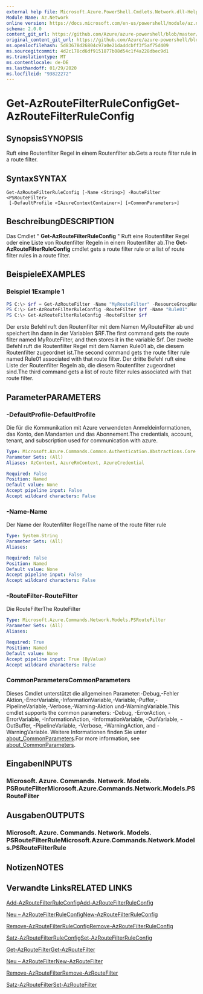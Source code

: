 ```yaml
---
external help file: Microsoft.Azure.PowerShell.Cmdlets.Network.dll-Help.xml
Module Name: Az.Network
online version: https://docs.microsoft.com/en-us/powershell/module/az.network/get-azroutefilterruleconfig
schema: 2.0.0
content_git_url: https://github.com/Azure/azure-powershell/blob/master/src/Network/Network/help/Get-AzRouteFilterRuleConfig.md
original_content_git_url: https://github.com/Azure/azure-powershell/blob/master/src/Network/Network/help/Get-AzRouteFilterRuleConfig.md
ms.openlocfilehash: 5d83678d26804c97a0e21da4dcbff3f5af75d409
ms.sourcegitcommit: 4d2c178cd6df9151877b08d54c1f4a228dbec9d1
ms.translationtype: MT
ms.contentlocale: de-DE
ms.lasthandoff: 01/29/2020
ms.locfileid: "93822272"
---
```

# <span data-ttu-id="61528-101">Get-AzRouteFilterRuleConfig</span><span class="sxs-lookup"><span data-stu-id="61528-101">Get-AzRouteFilterRuleConfig</span></span>

## <span data-ttu-id="61528-102">Synopsis</span><span class="sxs-lookup"><span data-stu-id="61528-102">SYNOPSIS</span></span>
<span data-ttu-id="61528-103">Ruft eine Routenfilter Regel in einem Routenfilter ab.</span><span class="sxs-lookup"><span data-stu-id="61528-103">Gets a route filter rule in a route filter.</span></span>

## <span data-ttu-id="61528-104">Syntax</span><span class="sxs-lookup"><span data-stu-id="61528-104">SYNTAX</span></span>

```
Get-AzRouteFilterRuleConfig [-Name <String>] -RouteFilter <PSRouteFilter>
 [-DefaultProfile <IAzureContextContainer>] [<CommonParameters>]
```

## <span data-ttu-id="61528-105">Beschreibung</span><span class="sxs-lookup"><span data-stu-id="61528-105">DESCRIPTION</span></span>
<span data-ttu-id="61528-106">Das Cmdlet " **Get-AzRouteFilterRuleConfig** " Ruft eine Routenfilter Regel oder eine Liste von Routenfilter Regeln in einem Routenfilter ab.</span><span class="sxs-lookup"><span data-stu-id="61528-106">The **Get-AzRouteFilterRuleConfig** cmdlet gets a route filter rule or a list of route filter rules in a route filter.</span></span>

## <span data-ttu-id="61528-107">Beispiele</span><span class="sxs-lookup"><span data-stu-id="61528-107">EXAMPLES</span></span>

### <span data-ttu-id="61528-108">Beispiel 1</span><span class="sxs-lookup"><span data-stu-id="61528-108">Example 1</span></span>
```powershell
PS C:\> $rf = Get-AzRouteFilter -Name "MyRouteFilter" -ResourceGroupName "MyResourceGroup"
PS C:\> Get-AzRouteFilterRuleConfig -RouteFilter $rf -Name "Rule01"
PS C:\> Get-AzRouteFilterRuleConfig -RouteFilter $rf
```

<span data-ttu-id="61528-109">Der erste Befehl ruft den Routenfilter mit dem Namen MyRouteFilter ab und speichert ihn dann in der Variablen $RF.</span><span class="sxs-lookup"><span data-stu-id="61528-109">The first command gets the route filter named MyRouteFilter, and then stores it in the variable $rf.</span></span>
<span data-ttu-id="61528-110">Der zweite Befehl ruft die Routenfilter Regel mit dem Namen Rule01 ab, die diesem Routenfilter zugeordnet ist.</span><span class="sxs-lookup"><span data-stu-id="61528-110">The second command gets the route filter rule named Rule01 associated with that route filter.</span></span>
<span data-ttu-id="61528-111">Der dritte Befehl ruft eine Liste der Routenfilter Regeln ab, die diesem Routenfilter zugeordnet sind.</span><span class="sxs-lookup"><span data-stu-id="61528-111">The third command gets a list of route filter rules associated with that route filter.</span></span>

## <span data-ttu-id="61528-112">Parameter</span><span class="sxs-lookup"><span data-stu-id="61528-112">PARAMETERS</span></span>

### <span data-ttu-id="61528-113">-DefaultProfile</span><span class="sxs-lookup"><span data-stu-id="61528-113">-DefaultProfile</span></span>
<span data-ttu-id="61528-114">Die für die Kommunikation mit Azure verwendeten Anmeldeinformationen, das Konto, den Mandanten und das Abonnement.</span><span class="sxs-lookup"><span data-stu-id="61528-114">The credentials, account, tenant, and subscription used for communication with azure.</span></span>

```yaml
Type: Microsoft.Azure.Commands.Common.Authentication.Abstractions.Core.IAzureContextContainer
Parameter Sets: (All)
Aliases: AzContext, AzureRmContext, AzureCredential

Required: False
Position: Named
Default value: None
Accept pipeline input: False
Accept wildcard characters: False
```

### <span data-ttu-id="61528-115">-Name</span><span class="sxs-lookup"><span data-stu-id="61528-115">-Name</span></span>
<span data-ttu-id="61528-116">Der Name der Routenfilter Regel</span><span class="sxs-lookup"><span data-stu-id="61528-116">The name of the route filter rule</span></span>

```yaml
Type: System.String
Parameter Sets: (All)
Aliases:

Required: False
Position: Named
Default value: None
Accept pipeline input: False
Accept wildcard characters: False
```

### <span data-ttu-id="61528-117">-RouteFilter</span><span class="sxs-lookup"><span data-stu-id="61528-117">-RouteFilter</span></span>
<span data-ttu-id="61528-118">Die RouteFilter</span><span class="sxs-lookup"><span data-stu-id="61528-118">The RouteFilter</span></span>

```yaml
Type: Microsoft.Azure.Commands.Network.Models.PSRouteFilter
Parameter Sets: (All)
Aliases:

Required: True
Position: Named
Default value: None
Accept pipeline input: True (ByValue)
Accept wildcard characters: False
```

### <span data-ttu-id="61528-119">CommonParameters</span><span class="sxs-lookup"><span data-stu-id="61528-119">CommonParameters</span></span>
<span data-ttu-id="61528-120">Dieses Cmdlet unterstützt die allgemeinen Parameter:-Debug,-Fehler Aktion,-ErrorVariable,-InformationVariable,-Variable,-Puffer,-PipelineVariable,-Verbose,-Warning-Aktion und-WarningVariable.</span><span class="sxs-lookup"><span data-stu-id="61528-120">This cmdlet supports the common parameters: -Debug, -ErrorAction, -ErrorVariable, -InformationAction, -InformationVariable, -OutVariable, -OutBuffer, -PipelineVariable, -Verbose, -WarningAction, and -WarningVariable.</span></span> <span data-ttu-id="61528-121">Weitere Informationen finden Sie unter [about_CommonParameters](https://go.microsoft.com/fwlink/?LinkID=113216).</span><span class="sxs-lookup"><span data-stu-id="61528-121">For more information, see [about_CommonParameters](https://go.microsoft.com/fwlink/?LinkID=113216).</span></span>

## <span data-ttu-id="61528-122">Eingaben</span><span class="sxs-lookup"><span data-stu-id="61528-122">INPUTS</span></span>

### <span data-ttu-id="61528-123">Microsoft. Azure. Commands. Network. Models. PSRouteFilter</span><span class="sxs-lookup"><span data-stu-id="61528-123">Microsoft.Azure.Commands.Network.Models.PSRouteFilter</span></span>

## <span data-ttu-id="61528-124">Ausgaben</span><span class="sxs-lookup"><span data-stu-id="61528-124">OUTPUTS</span></span>

### <span data-ttu-id="61528-125">Microsoft. Azure. Commands. Network. Models. PSRouteFilterRule</span><span class="sxs-lookup"><span data-stu-id="61528-125">Microsoft.Azure.Commands.Network.Models.PSRouteFilterRule</span></span>

## <span data-ttu-id="61528-126">Notizen</span><span class="sxs-lookup"><span data-stu-id="61528-126">NOTES</span></span>

## <span data-ttu-id="61528-127">Verwandte Links</span><span class="sxs-lookup"><span data-stu-id="61528-127">RELATED LINKS</span></span>

[<span data-ttu-id="61528-128">Add-AzRouteFilterRuleConfig</span><span class="sxs-lookup"><span data-stu-id="61528-128">Add-AzRouteFilterRuleConfig</span></span>](./Add-AzRouteFilterRuleConfig.md)

[<span data-ttu-id="61528-129">Neu – AzRouteFilterRuleConfig</span><span class="sxs-lookup"><span data-stu-id="61528-129">New-AzRouteFilterRuleConfig</span></span>](./New-AzRouteFilterRuleConfig.md)

[<span data-ttu-id="61528-130">Remove-AzRouteFilterRuleConfig</span><span class="sxs-lookup"><span data-stu-id="61528-130">Remove-AzRouteFilterRuleConfig</span></span>](./Remove-AzRouteFilterRuleConfig.md)

[<span data-ttu-id="61528-131">Satz-AzRouteFilterRuleConfig</span><span class="sxs-lookup"><span data-stu-id="61528-131">Set-AzRouteFilterRuleConfig</span></span>](./Set-AzRouteFilterRuleConfig.md)

[<span data-ttu-id="61528-132">Get-AzRouteFilter</span><span class="sxs-lookup"><span data-stu-id="61528-132">Get-AzRouteFilter</span></span>](./Get-AzRouteFilter.md)

[<span data-ttu-id="61528-133">Neu – AzRouteFilter</span><span class="sxs-lookup"><span data-stu-id="61528-133">New-AzRouteFilter</span></span>](./New-AzRouteFilter.md)

[<span data-ttu-id="61528-134">Remove-AzRouteFilter</span><span class="sxs-lookup"><span data-stu-id="61528-134">Remove-AzRouteFilter</span></span>](./Remove-AzRouteFilter.md)

[<span data-ttu-id="61528-135">Satz-AzRouteFilter</span><span class="sxs-lookup"><span data-stu-id="61528-135">Set-AzRouteFilter</span></span>](./Set-AzRouteFilter.md)
